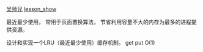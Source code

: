 [吴师兄](https://juejin.im/post/5c4eaa65e51d4552411b1b85)
[lesson_show](https://github.com/shunwuyu/lesson_show/tree/master/leetcode/LRU)

最近最少使用， 常用于页面置换算法， 节省利用容量不大的内存为最多的进程提供资源。 


设计和实现一个LRU（最近最少使用）缓存机制。 get put
O(1)